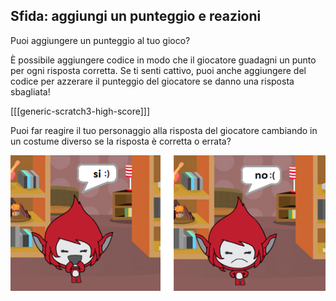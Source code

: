 ## Sfida: aggiungi un punteggio e reazioni

Puoi aggiungere un punteggio al tuo gioco?

È possibile aggiungere codice in modo che il giocatore guadagni un punto per ogni risposta corretta. Se ti senti cattivo, puoi anche aggiungere del codice per azzerare il punteggio del giocatore se danno una risposta sbagliata!

[[[generic-scratch3-high-score]]]

Puoi far reagire il tuo personaggio alla risposta del giocatore cambiando in un costume diverso se la risposta è corretta o errata?

![schermata](images/brain-costume.png)